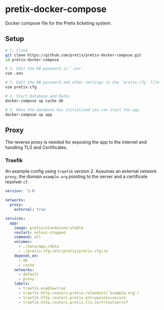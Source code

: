 # pretix-docker-compose

Docker compose file for the Pretix ticketing system.

## Setup

```bash
# 1. Clone
git clone https://github.com/pretix/pretix-docker-compose.git
cd pretix-docker-compose

# 2. Edit the DB password in `.env`.
vim .env

# 3. Edit the DB password and other settings in the `pretix.cfg` file
vim pretix.cfg

# 4. Start Database and Redis
docker-compose up cache db

# 5. When the database has initialized you can start the app
docker-compose up app
```

## Proxy

The reverse proxy is needed for exposing the app to the internet and handling TLS and Certificates.

### Traefik

An example config using `traefik` version 2. Assumes an external network `proxy`, the domain `example.org` pointing to the server and a certificate resolver `cf`.

```yaml
version: '3.8'

networks:
  proxy:
    external: true

services:
  app:
    image: pretix/standalone:stable
    restart: unless-stopped
    command: all
    volumes:
      - ./data/app:/data
      - ./pretix.cfg:/etc/pretix/pretix.cfg:ro
    depends_on:
      - db
      - cache
    networks:
      - default
      - proxy
    labels:
      - traefik.enable=true
      - traefik.http.routers.pretix.rule=Host(`example.org`)
      - traefik.http.routers.pretix.entrypoints=secure
      - traefik.http.routers.pretix.tls.certresolver=cf
```
